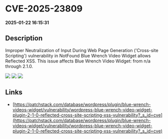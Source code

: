 # CVE-2025-23809

**2025-01-22 16:15:31**

## Description
Improper Neutralization of Input During Web Page Generation ('Cross-site Scripting') vulnerability in NotFound Blue Wrench Video Widget allows Reflected XSS. This issue affects Blue Wrench Video Widget: from n/a through 2.1.0.

![](https://img.shields.io/static/v1?label=Score&message=7.1&color=red)
![](https://img.shields.io/static/v1?label=Severity&message=HIGH&color=red)
![](https://img.shields.io/static/v1?label=CWE&message=XSS&color=green)

## Links
- [https://patchstack.com/database/wordpress/plugin/blue-wrench-videos-widget/vulnerability/wordpress-blue-wrench-video-widget-plugin-2-1-0-reflected-cross-site-scripting-xss-vulnerability?_s_id=cve](https://patchstack.com/database/wordpress/plugin/blue-wrench-videos-widget/vulnerability/wordpress-blue-wrench-video-widget-plugin-2-1-0-reflected-cross-site-scripting-xss-vulnerability?_s_id=cve)

